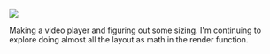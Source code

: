 ![](https://db-feed.s3.amazonaws.com/legacy/Screen_Shot_2018_12_11_at_5_26_35_PM-1544567283745.png)

Making a video player and figuring out some sizing. I'm continuing to explore doing almost all the layout as math in the render function.
